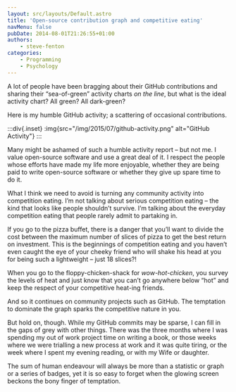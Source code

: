 ```yaml
---
layout: src/layouts/Default.astro
title: 'Open-source contribution graph and competitive eating'
navMenu: false
pubDate: 2014-08-01T21:26:55+01:00
authors:
    - steve-fenton
categories:
    - Programming
    - Psychology
---
```


A lot of people have been bragging about their GitHub contributions and sharing their “sea-of-green” activity charts *on the line*, but what is the ideal activity chart? All green? All dark-green?

Here is my humble GitHub activity; a scattering of occasional contributions.

:::div{.inset}
:img{src="/img/2015/07/github-activity.png" alt="GitHub Activity"}
:::

Many might be ashamed of such a humble activity report – but not me. I value open-source software and use a great deal of it. I respect the people whose efforts have made my life more enjoyable, whether they are being paid to write open-source software or whether they give up spare time to do it.

What I think we need to avoid is turning any community activity into competition eating. I’m not talking about serious competition eating – the kind that looks like people shouldn’t survive. I’m talking about the everyday competition eating that people rarely admit to partaking in.

If you go to the pizza buffet, there is a danger that you’ll want to divide the cost between the maximum number of slices of pizza to get the best return on investment. This is the beginnings of competition eating and you haven’t even caught the eye of your cheeky friend who will shake his head at you for being such a lightweight – just 18 slices?!

When you go to the floppy-chicken-shack for *wow-hot-chicken*, you survey the levels of heat and just know that you can’t go anywhere below “hot” and keep the respect of your competitive heat-ing friends.

And so it continues on community projects such as GitHub. The temptation to dominate the graph sparks the competitive nature in you.

But hold on, though. While my GitHub commits may be sparse, I can fill in the gaps of grey with other things. There was the three months where I was spending my out of work project time on writing a book, or those weeks where we were trialling a new process at work and it was quite tiring, or the week where I spent my evening reading, or with my Wife or daughter.

The sum of human endeavour will always be more than a statistic or graph or a series of badges, yet it is so easy to forget when the glowing screen beckons the bony finger of temptation.